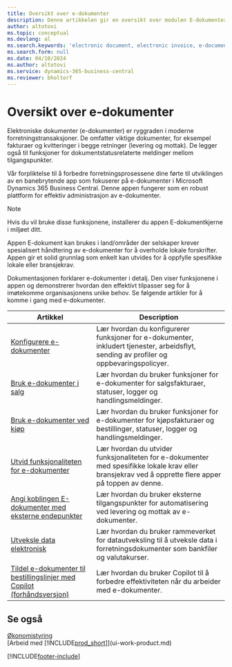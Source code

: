 ```yaml
---
title: Oversikt over e-dokumenter
description: Denne artikkelen gir en oversikt over modulen E-dokumenter.
author: altotovi
ms.topic: conceptual
ms.devlang: al
ms.search.keywords: 'electronic document, electronic invoice, e-document, e-invoice'
ms.search.form: null
ms.date: 04/10/2024
ms.author: altotovi
ms.service: dynamics-365-business-central
ms.reviewer: bholtorf
---
```


# Oversikt over e-dokumenter

Elektroniske dokumenter (e-dokumenter) er ryggraden i moderne forretningstransaksjoner. De omfatter viktige dokumenter, for eksempel fakturaer og kvitteringer i begge retninger (levering og mottak). De legger også til funksjoner for dokumentstatusrelaterte meldinger mellom tilgangspunkter.

Vår forpliktelse til å forbedre forretningsprosessene dine førte til utviklingen av en banebrytende app som fokuserer på e-dokumenter i Microsoft Dynamics 365 Business Central. Denne appen fungerer som en robust plattform for effektiv administrasjon av e-dokumenter.

> [!NOTE]
> Hvis du vil bruke disse funksjonene, installerer du appen E-dokumentkjerne i miljøet ditt.  

Appen E-dokument kan brukes i land/områder der selskaper krever spesialisert håndtering av e-dokumenter for å overholde lokale forskrifter. Appen gir et solid grunnlag som enkelt kan utvides for å oppfylle spesifikke lokale eller bransjekrav.

Dokumentasjonen forklarer e-dokumenter i detalj. Den viser funksjonene i appen og demonstrerer hvordan den effektivt tilpasser seg for å imøtekomme organisasjonens unike behov. Se følgende artikler for å komme i gang med e-dokumenter.

| Artikkel | Description | 
|---------|-------------|
| [Konfigurere e-dokumenter](finance-how-setup-edocuments.md) | Lær hvordan du konfigurerer funksjoner for e-dokumenter, inkludert tjenester, arbeidsflyt, sending av profiler og oppbevaringspolicyer. |
| [Bruk e-dokumenter i salg](finance-how-use-edocuments.md) | Lær hvordan du bruker funksjoner for e-dokumenter for salgsfakturaer, statuser, logger og handlingsmeldinger.| 
| [Bruk e-dokumenter ved kjøp](finance-how-use-edocuments-purchase.md) | Lær hvordan du bruker funksjoner for e-dokumenter for kjøpsfakturaer og bestillinger, statuser, logger og handlingsmeldinger.|
| [Utvid funksjonaliteten for e-dokumenter](/dynamics365/business-central/dev-itpro/developer/devenv-extend-edocuments) | Lær hvordan du utvider funksjonaliteten for e-dokumenter med spesifikke lokale krav eller bransjekrav ved å opprette flere apper på toppen av denne. |
| [Angi koblingen E-dokumenter med eksterne endepunkter](finance-how-setup-edocuments-external.md) | Lær hvordan du bruker eksterne tilgangspunkter for automatisering ved levering og mottak av e-dokumenter. |
| [Utveksle data elektronisk](across-data-exchange.md) | Lær hvordan du bruker rammeverket for datautveksling til å utveksle data i forretningsdokumenter som bankfiler og valutakurser. | 
| [Tildel e-dokumenter til bestillingslinjer med Copilot (forhåndsversjon)](map-edocuments-with-copilot.md) | Lær hvordan du bruker Copilot til å forbedre effektiviteten når du arbeider med e-dokumenter. |

## Se også

[Økonomistyring](finance.md)    
[Arbeid med [!INCLUDE[prod_short](includes/prod_short.md)]](ui-work-product.md)  

[!INCLUDE[footer-include](includes/footer-banner.md)]
